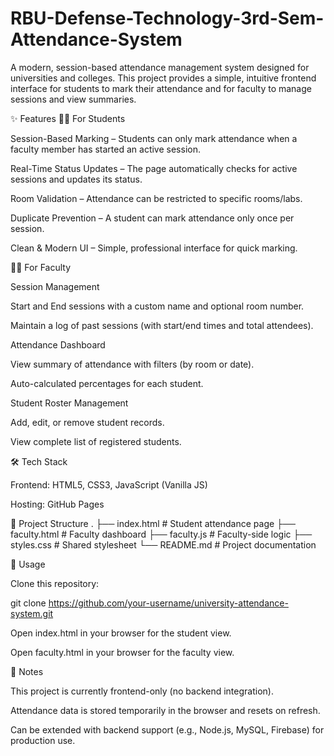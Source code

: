# RBU-Defense-Technology-3rd-Sem-Attendance-System

A modern, session-based attendance management system designed for universities and colleges. This project provides a simple, intuitive frontend interface for students to mark their attendance and for faculty to manage sessions and view summaries.

✨ Features
👩‍🎓 For Students

Session-Based Marking – Students can only mark attendance when a faculty member has started an active session.

Real-Time Status Updates – The page automatically checks for active sessions and updates its status.

Room Validation – Attendance can be restricted to specific rooms/labs.

Duplicate Prevention – A student can mark attendance only once per session.

Clean & Modern UI – Simple, professional interface for quick marking.

👨‍🏫 For Faculty

Session Management

Start and End sessions with a custom name and optional room number.

Maintain a log of past sessions (with start/end times and total attendees).

Attendance Dashboard

View summary of attendance with filters (by room or date).

Auto-calculated percentages for each student.

Student Roster Management

Add, edit, or remove student records.

View complete list of registered students.

🛠️ Tech Stack

Frontend: HTML5, CSS3, JavaScript (Vanilla JS)

Hosting: GitHub Pages

📁 Project Structure
.
├── index.html        # Student attendance page
├── faculty.html      # Faculty dashboard
├── faculty.js        # Faculty-side logic
├── styles.css        # Shared stylesheet
└── README.md         # Project documentation

🚀 Usage

Clone this repository:

git clone https://github.com/your-username/university-attendance-system.git


Open index.html in your browser for the student view.

Open faculty.html in your browser for the faculty view.

📌 Notes

This project is currently frontend-only (no backend integration).

Attendance data is stored temporarily in the browser and resets on refresh.

Can be extended with backend support (e.g., Node.js, MySQL, Firebase) for production use.
